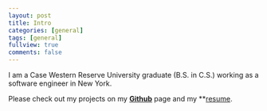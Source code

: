 ```yaml
---
layout: post
title: Intro
categories: [general]
tags: [general]
fullview: true
comments: false
---
```


I am a Case Western Reserve University graduate (B.S. in C.S.) working as a software engineer in New York.

Please check out my projects on my **[Github](https://github.com/asg0451)** page and my **[resume](https://drive.google.com/file/d/0B-r7zYXvA4kvV1lJYnpvR3ZKSVU/view?usp=sharing).
